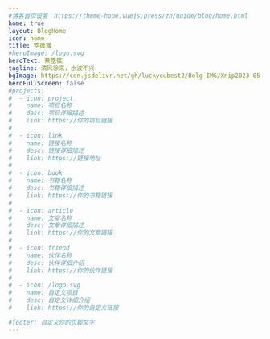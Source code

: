 ```yaml
---
#博客首页设置：https://theme-hope.vuejs.press/zh/guide/blog/home.html
home: true
layout: BlogHome
icon: home
title: 箜篌簿
#heroImage: /logo.svg
heroText: 蔡箜篌
tagline: 清风徐来，水波不兴
bgImage: https://cdn.jsdelivr.net/gh/luckyoubest2/Bolg-IMG/Xnip2023-05-29_16-22-13.jpg
heroFullScreen: false
#projects:
#  - icon: project
#    name: 项目名称
#    desc: 项目详细描述
#    link: https://你的项目链接
#
#  - icon: link
#    name: 链接名称
#    desc: 链接详细描述
#    link: https://链接地址
#
#  - icon: book
#    name: 书籍名称
#    desc: 书籍详细描述
#    link: https://你的书籍链接
#
#  - icon: article
#    name: 文章名称
#    desc: 文章详细描述
#    link: https://你的文章链接
#
#  - icon: friend
#    name: 伙伴名称
#    desc: 伙伴详细介绍
#    link: https://你的伙伴链接
#
#  - icon: /logo.svg
#    name: 自定义项目
#    desc: 自定义详细介绍
#    link: https://你的自定义链接

#footer: 自定义你的页脚文字
---
```

